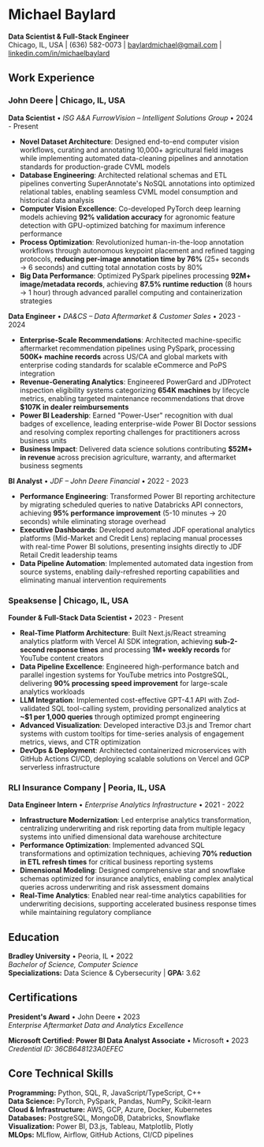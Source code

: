 # Michael Baylard
**Data Scientist & Full-Stack Engineer**  
Chicago, IL, USA | (636) 582-0073 | baylardmichael@gmail.com | [linkedin.com/in/michaelbaylard](https://linkedin.com/in/michaelbaylard)

## Work Experience

### John Deere | Chicago, IL, USA
**Data Scientist** • *ISG A&A FurrowVision – Intelligent Solutions Group* • 2024 - Present
- **Novel Dataset Architecture**: Designed end-to-end computer vision workflows, curating and annotating 10,000+ agricultural field images while implementing automated data-cleaning pipelines and annotation standards for production-grade CVML models
- **Database Engineering**: Architected relational schemas and ETL pipelines converting SuperAnnotate's NoSQL annotations into optimized relational tables, enabling seamless CVML model consumption and historical data analysis
- **Computer Vision Excellence**: Co-developed PyTorch deep learning models achieving **92% validation accuracy** for agronomic feature detection with GPU-optimized batching for maximum inference performance
- **Process Optimization**: Revolutionized human-in-the-loop annotation workflows through autonomous keypoint placement and refined tagging protocols, **reducing per-image annotation time by 76%** (25+ seconds → 6 seconds) and cutting total annotation costs by 80%
- **Big Data Performance**: Optimized PySpark pipelines processing **92M+ image/metadata records**, achieving **87.5% runtime reduction** (8 hours → 1 hour) through advanced parallel computing and containerization strategies

**Data Engineer** • *DA&CS – Data Aftermarket & Customer Sales* • 2023 - 2024
- **Enterprise-Scale Recommendations**: Architected machine-specific aftermarket recommendation pipelines using PySpark, processing **500K+ machine records** across US/CA and global markets with enterprise coding standards for scalable eCommerce and PoPS integration
- **Revenue-Generating Analytics**: Engineered PowerGard and JDProtect inspection eligibility systems categorizing **654K machines** by lifecycle metrics, enabling targeted maintenance recommendations that drove **$107K in dealer reimbursements**
- **Power BI Leadership**: Earned "Power-User" recognition with dual badges of excellence, leading enterprise-wide Power BI Doctor sessions and resolving complex reporting challenges for practitioners across business units
- **Business Impact**: Delivered data science solutions contributing **$52M+ in revenue** across precision agriculture, warranty, and aftermarket business segments

**BI Analyst** • *JDF – John Deere Financial* • 2022 - 2023
- **Performance Engineering**: Transformed Power BI reporting architecture by migrating scheduled queries to native Databricks API connectors, achieving **95% performance improvement** (5-10 minutes → 20 seconds) while eliminating storage overhead
- **Executive Dashboards**: Developed automated JDF operational analytics platforms (Mid-Market and Credit Lens) replacing manual processes with real-time Power BI solutions, presenting insights directly to JDF Retail Credit leadership teams
- **Data Pipeline Automation**: Implemented automated data ingestion from source systems, enabling daily-refreshed reporting capabilities and eliminating manual intervention requirements

### Speaksense | Chicago, IL, USA
**Founder & Full-Stack Data Scientist** • 2023 - Present
- **Real-Time Platform Architecture**: Built Next.js/React streaming analytics platform with Vercel AI SDK integration, achieving **sub-2-second response times** and processing **1M+ weekly records** for YouTube content creators
- **Data Pipeline Excellence**: Engineered high-performance batch and parallel ingestion systems for YouTube metrics into PostgreSQL, delivering **90% processing speed improvement** for large-scale analytics workloads
- **LLM Integration**: Implemented cost-effective GPT-4.1 API with Zod-validated SQL tool-calling system, providing personalized analytics at **~$1 per 1,000 queries** through optimized prompt engineering
- **Advanced Visualization**: Developed interactive D3.js and Tremor chart systems with custom tooltips for time-series analysis of engagement metrics, views, and CTR optimization
- **DevOps & Deployment**: Architected containerized microservices with GitHub Actions CI/CD, deploying scalable solutions on Vercel and GCP serverless infrastructure

### RLI Insurance Company | Peoria, IL, USA
**Data Engineer Intern** • *Enterprise Analytics Infrastructure* • 2021 - 2022
- **Infrastructure Modernization**: Led enterprise analytics transformation, centralizing underwriting and risk reporting data from multiple legacy systems into unified dimensional data warehouse architecture
- **Performance Optimization**: Implemented advanced SQL transformations and optimization techniques, achieving **70% reduction in ETL refresh times** for critical business reporting systems
- **Dimensional Modeling**: Designed comprehensive star and snowflake schemas optimized for insurance analytics, enabling complex analytical queries across underwriting and risk assessment domains
- **Real-Time Analytics**: Enabled near real-time analytics capabilities for underwriting decisions, supporting accelerated business response times while maintaining regulatory compliance

## Education

**Bradley University** • Peoria, IL • 2022  
*Bachelor of Science, Computer Science*  
**Specializations:** Data Science & Cybersecurity | **GPA:** 3.62

## Certifications

**President's Award** • John Deere • 2023  
*Enterprise Aftermarket Data and Analytics Excellence*

**Microsoft Certified: Power BI Data Analyst Associate** • Microsoft • 2023  
*Credential ID: 36CB648123A0EFEC*

## Core Technical Skills

**Programming:** Python, SQL, R, JavaScript/TypeScript, C++  
**Data Science:** PyTorch, PySpark, Pandas, NumPy, Scikit-learn  
**Cloud & Infrastructure:** AWS, GCP, Azure, Docker, Kubernetes  
**Databases:** PostgreSQL, MongoDB, Databricks, Snowflake  
**Visualization:** Power BI, D3.js, Tableau, Matplotlib, Plotly  
**MLOps:** MLflow, Airflow, GitHub Actions, CI/CD pipelines